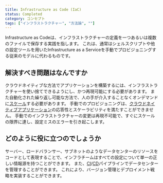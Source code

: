 ```yaml
---
title: Infrastructure as Code (IaC)
status: Completed
category: コンセプト
tags: ["インフラストラクチャー", "方法論", ""]
---
```


Infrastructure as Codeは、インフラストラクチャーの定義を一つあるいは複数のファイルで保存する実践を指します。
これは、通常はシェルスクリプトや他の設定ツールを用いたInfrastructure as a Serviceを手動でプロビジョニングする従来のモデルに代わるものです。

## 解決すべき問題はなんですか

クラウドネイティブな方法でアプリケーションを構築するには、インフラストラクチャーを使い捨てできるようにし、かつ再現可能にする必要があります。
また自動化された繰り返し可能な方法で、人の手が介入することなくオンデマンドに[スケール](/ja/scalability/)する必要があります。
手動でのプロビジョニングは、[クラウドネイティブアプリケーション](/ja/cloud-native-apps/)の応答性とスケーラビリティを満たすことができません。
手動でのインフラストラクチャーの変更は再現不可能で、すぐにスケールの限界に達し、設定ミスのエラーを引き起こします。

## どのように役に立つのでしょうか

サーバー、ロードバランサー、サブネットのようなデータセンターのリソースをコードとして表現することで、インフラチームはすべての設定について単一の正しい情報源を持つことができます。
また、[CI](/ja/continuous-integration/)/[CD](/ja/continuous-delivery/)パイプラインでデータセンターを管理することができます。
これにより、バージョン管理とデプロイメント戦略を実装することができます。
